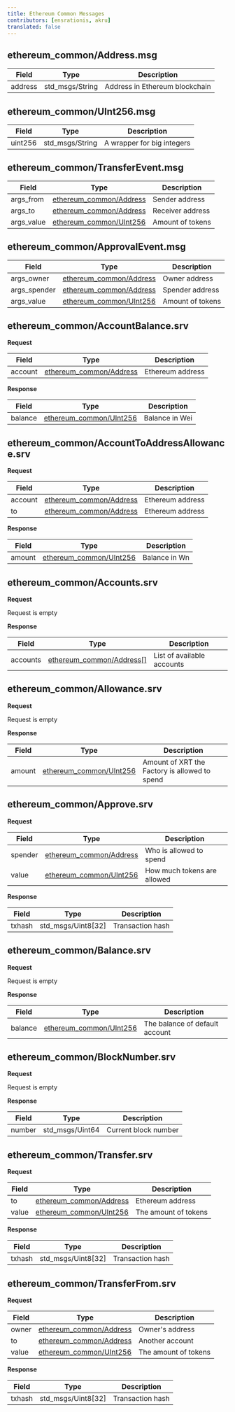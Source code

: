 ```yaml
---
title: Ethereum Common Messages
contributors: [ensrationis, akru]
translated: false
---
```


## ethereum_common/Address.msg

| Field   	| Type            	| Description                    	|
|---------	|-----------------	|--------------------------------	|
| address 	| std_msgs/String 	| Address in Ethereum blockchain 	|

## ethereum_common/UInt256.msg

| Field   	| Type            	| Description                	|
|---------	|-----------------	|----------------------------	|
| uint256 	| std_msgs/String 	| A wrapper for big integers 	|

## ethereum_common/TransferEvent.msg

| Field      	| Type                                                  	| Description      	|
|------------	|-------------------------------------------------------	|------------------	|
| args_from  	| [ethereum_common/Address](#ethereum_commonaddressmsg) 	| Sender address   	|
| args_to    	| [ethereum_common/Address](#ethereum_commonaddressmsg) 	| Receiver address 	|
| args_value 	| [ethereum_common/UInt256](#ethereum_commonuint256msg) 	| Amount of tokens 	|

## ethereum_common/ApprovalEvent.msg

| Field        	| Type                                                  	| Description      	|
|--------------	|-------------------------------------------------------	|------------------	|
| args_owner   	| [ethereum_common/Address](#ethereum_commonaddressmsg) 	| Owner address    	|
| args_spender 	| [ethereum_common/Address](#ethereum_commonaddressmsg) 	| Spender address  	|
| args_value   	| [ethereum_common/UInt256](#ethereum_commonuint256msg) 	| Amount of tokens 	|

## ethereum_common/AccountBalance.srv

**Request**

| Field   	| Type                                                  	| Description      	|
|---------	|-------------------------------------------------------	|------------------	|
| account 	| [ethereum_common/Address](#ethereum_commonaddressmsg) 	| Ethereum address 	|

**Response**

| Field   	| Type                                                  	| Description    	|
|---------	|-------------------------------------------------------	|----------------	|
| balance 	| [ethereum_common/UInt256](#ethereum_commonuint256msg) 	| Balance in Wei 	|

## ethereum_common/AccountToAddressAllowance.srv

**Request**

| Field   	| Type                                                  	| Description      	|
|---------	|-------------------------------------------------------	|------------------	|
| account 	| [ethereum_common/Address](#ethereum_commonaddressmsg) 	| Ethereum address 	|
| to      	| [ethereum_common/Address](#ethereum_commonaddressmsg) 	| Ethereum address 	|

**Response**

| Field  	| Type                                                  	| Description   	|
|--------	|-------------------------------------------------------	|---------------	|
| amount 	| [ethereum_common/UInt256](#ethereum_commonuint256msg) 	| Balance in Wn 	|

## ethereum_common/Accounts.srv

**Request**

Request is empty

**Response**

| Field     | Type                                                      | Description                   |
|---------- |-------------------------------------------------------    |----------------------------   |
| accounts  | [ethereum_common/Address[]](#ethereum_commonaddressmsg)     | List of available accounts    |

## ethereum_common/Allowance.srv

**Request**

Request is empty

**Response**

| Field     | Type                                                      | Description                                       |
|--------   |-------------------------------------------------------    |-----------------------------------------------    |
| amount    | [ethereum_common/UInt256](#ethereum_commonuint256msg)     | Amount of XRT the Factory is allowed to spend     |

## ethereum_common/Approve.srv

**Request**

| Field     | Type                                                      | Description                   |
|---------  |-------------------------------------------------------    |-----------------------------  |
| spender   | [ethereum_common/Address](#ethereum_commonaddressmsg)     | Who is allowed to spend       |
| value     | [ethereum_common/UInt256](#ethereum_commonuint256msg)     | How much tokens are allowed   |

**Response**

| Field     | Type                  | Description       |
|--------   |--------------------   |------------------ |
| txhash    | std_msgs/Uint8[32]    | Transaction hash  |

## ethereum_common/Balance.srv

**Request**

Request is empty

**Response**

| Field     | Type                                                      | Description                       |
|---------  |-------------------------------------------------------    |--------------------------------   |
| balance   | [ethereum_common/UInt256](#ethereum_commonuint256msg)     | The balance of default account    |

## ethereum_common/BlockNumber.srv

**Request**

Request is empty

**Response**

| Field     | Type              | Description           |
|--------   |-----------------  |---------------------- |
| number    | std_msgs/Uint64   | Current block number  |

## ethereum_common/Transfer.srv

**Request**

| Field     | Type                                                      | Description           |
|-------    |-------------------------------------------------------    |---------------------- |
| to        | [ethereum_common/Address](#ethereum_commonaddressmsg)     | Ethereum address      |
| value     | [ethereum_common/UInt256](#ethereum_commonuint256msg)     | The amount of tokens  |

**Response**

| Field     | Type                  | Description       |
|--------   |--------------------   |------------------ |
| txhash    | std_msgs/Uint8[32]    | Transaction hash  |

## ethereum_common/TransferFrom.srv

**Request**

| Field     | Type                                                      | Description           |
|-------    |-------------------------------------------------------    |---------------------- |
| owner     | [ethereum_common/Address](#ethereum_commonaddressmsg)     | Owner's address       |
| to        | [ethereum_common/Address](#ethereum_commonaddressmsg)     | Another account       |
| value     | [ethereum_common/UInt256](#ethereum_commonuint256msg)     | The amount of tokens  |

**Response**

| Field     | Type                  | Description       |
|--------   |--------------------   |------------------ |
| txhash    | std_msgs/Uint8[32]    | Transaction hash  |
